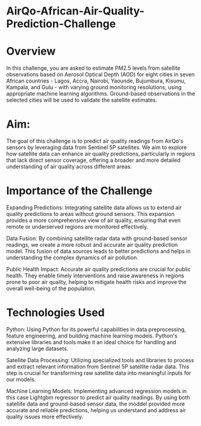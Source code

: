 # AirQo-African-Air-Quality-Prediction-Challenge

# Overview

In this challenge, you are asked to estimate PM2.5 levels from satellite observations based on Aerosol Optical Depth (AOD) for eight cities in seven African countries - Lagos, Accra, Nairobi, Yaounde, Bujumbura, Kisumu, Kampala, and Gulu - with varying ground monitoring resolutions, using appropriate machine learning algorithms. Ground-based observations in the selected cities will be used to validate the satellite estimates.

# Aim:
The goal of this challenge is to predict air quality readings from AirQo's sensors by leveraging data from Sentinel 5P satellites. We aim to explore how satellite data can enhance air quality predictions, particularly in regions that lack direct sensor coverage, offering a broader and more detailed understanding of air quality across different areas.

# Importance of the Challenge

Expanding Predictions: Integrating satellite data allows us to extend air quality predictions to areas without ground sensors. This expansion provides a more comprehensive view of air quality, ensuring that even remote or underserved regions are monitored effectively.

Data Fusion: By combining satellite radar data with ground-based sensor readings, we create a more robust and accurate air quality prediction model. This fusion of data sources leads to better predictions and helps in understanding the complex dynamics of air pollution.

Public Health Impact: Accurate air quality predictions are crucial for public health. They enable timely interventions and raise awareness in regions prone to poor air quality, helping to mitigate health risks and improve the overall well-being of the population.

# Technologies Used

Python: Using Python for its powerful capabilities in data preprocessing, feature engineering, and building machine learning models. Python's extensive libraries and tools make it an ideal choice for handling and analyzing large datasets.

Satellite Data Processing: Utilizing specialized tools and libraries to process and extract relevant information from Sentinel 5P satellite radar data. This step is crucial for transforming raw satellite data into meaningful inputs for our models.

Machine Learning Models: Implementing advanced regression models in this case Lightgbm regressor to predict air quality readings. By using both satellite data and ground-based sensor data, the moddel provided more accurate and reliable predictions, helping us understand and address air quality issues more effectively.
